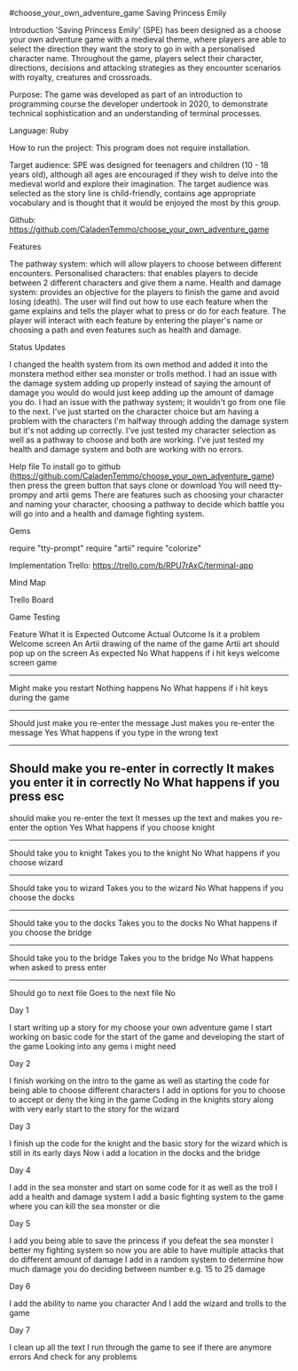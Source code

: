#choose_your_own_adventure_game
Saving Princess Emily

Introduction
'Saving Princess Emily' (SPE) has been designed as a choose your own adventure game with a medieval theme, where players are able to select the direction they want the story to go in with a personalised character name. Throughout the game, players select their character, directions, decisions and attacking strategies as they encounter scenarios with royalty, creatures and crossroads. 

Purpose:
The game was developed as part of an introduction to programming course the developer undertook in 2020, to demonstrate technical sophistication and an understanding of terminal processes.

Language:
Ruby

How to run the project:
This program does not require installation.

Target audience:
SPE was designed for teenagers and children (10 - 18 years old), although all ages are encouraged if they wish to delve into the medieval world and explore their imagination. The target audience was selected as the story line is child-friendly, contains age appropriate vocabulary and is thought that it would be enjoyed the most by this group.

Github:
https://github.com/CaladenTemmo/choose_your_own_adventure_game

Features 

The pathway system: which will allow players to choose between different encounters.
Personalised characters: that enables players to decide between 2 different characters and give them a name.
Health and damage system: provides an objective for the players to finish the game and avoid losing (death).
The user will find out how to use each feature when the game explains and tells the player what to press or do for each feature.
The player will interact with each feature by entering the player's name or choosing a path and even features such as health and damage.


Status Updates

I changed the health system from its own method and added it into the monstera method either sea monster or trolls method.
I had an issue with the damage system adding up properly instead of saying the amount of damage you would do would just keep adding up the amount of damage you do.
I had an issue with the pathway system; it wouldn't go from one file to the next.
I've just started on the character choice but am having a problem with the characters
I'm halfway through adding the damage system but it's not adding up correctly.
I've just tested my character selection as well as a pathway to choose and both are working.
I've just tested my health and damage system and both are working with no errors.






Help file
To install go to github (https://github.com/CaladenTemmo/choose_your_own_adventure_game) then press the green button that says clone or download
You will need tty-prompy and artii gems
There are features such as choosing your character and naming your character, choosing a pathway to decide which battle you will go into and a health and damage fighting system.




Gems 

require "tty-prompt"
require "artii"
require "colorize"



Implementation
Trello:
https://trello.com/b/RPU7rAxC/terminal-app

Mind Map





Trello Board










Game Testing

Feature
What it is
Expected Outcome
Actual Outcome
Is it a problem
Welcome screen 
An Artii drawing of the name of the game
Artii art should pop up on the screen
As expected
No
What happens if i hit keys welcome screen game

---
Might make you restart 
Nothing happens
No
What happens if i hit keys during the game

---
Should just make you re-enter the message
Just makes you re-enter the message
Yes
What happens if you type in the wrong text

---
Should make you re-enter in correctly
It makes you enter it in correctly 
No
What happens if you press esc
---
should make you re-enter the text
It messes up the text and makes you re-enter the option
Yes
What happens if you choose knight 

---
Should take you to knight
Takes you to the knight 
No
What happens if you choose wizard

---
Should take you to wizard
Takes you to the wizard
No
What happens if you choose the docks

---
Should take you to the docks
Takes you to the docks
No
What happens if you choose the bridge

---
Should take you to the bridge
Takes you to the bridge
No
What happens when asked to press enter

---
Should go to next file
Goes to the next file
No

Day 1

I start writing up a story for my choose your own adventure game 
I start working on basic code for the start of the game and developing the start of the game
Looking into any gems i might need

Day 2

I finish working on the intro to the game as well as starting the code for being able to choose different characters
I add in options for you to choose to accept or deny the king in the game
Coding in the knights story along with very early start to the story for the wizard

Day 3

I finish up the code for the knight and the basic story for the wizard which is still in its early days
Now i add a location in the docks and the bridge

Day 4

I add in the sea monster and start on some code for it as well as the troll
I add a health and damage system
I add a basic fighting system to the game where you can kill the sea monster or die

Day 5

I add you being able to save the princess if you defeat the sea monster
I better my fighting system so now you are able to have multiple attacks that do different amount of damage
I add in a random system to determine how much damage you do deciding between number e.g. 15 to 25 damage

Day 6

I add the ability to name you character
And I add the wizard and trolls to the game

Day 7

I clean up all the text
I run through the game to see if there are anymore errors
And check for any problems


